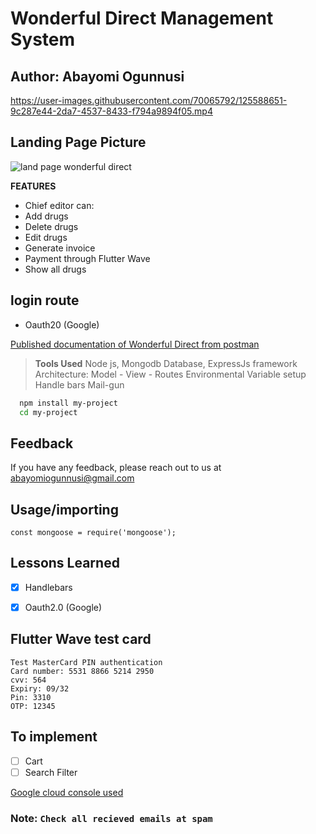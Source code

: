 # Wonderful Direct Management System
## Author: Abayomi Ogunnusi


https://user-images.githubusercontent.com/70065792/125588651-9c287e44-2da7-4537-8433-f794a9894f05.mp4

## Landing Page Picture
![land page wonderful direct](https://user-images.githubusercontent.com/70065792/125471040-f0056686-88a2-4014-b9d6-e4d8d1c3d67c.JPG)


**FEATURES**
* Chief editor can:
* Add drugs
* Delete drugs
* Edit drugs
* Generate invoice
* Payment through Flutter Wave
* Show all drugs


## login route
* Oauth20 (Google)
    

[Published documentation of Wonderful Direct from postman](https://documenter.getpostman.com/view/15544476/Tzm9ja4F)

> **Tools Used**
>Node js,
>Mongodb Database,
>ExpressJs framework
>Architecture: Model - View - Routes
>Environmental Variable setup
>Handle bars
>Mail-gun

```bash 
  npm install my-project
  cd my-project
```

## Feedback

If you have any feedback, please reach out to us at abayomiogunnusi@gmail.com

## Usage/importing

```importing 3rd party packages
const mongoose = require('mongoose');
```

## Lessons Learned

- [x] Handlebars
- [x] Oauth2.0 (Google)



## Flutter Wave test card

```
Test MasterCard PIN authentication
Card number: 5531 8866 5214 2950
cvv: 564
Expiry: 09/32
Pin: 3310
OTP: 12345
```
## To implement
- [ ] Cart
- [ ] Search Filter

[Google cloud console used](https://console.cloud.google.com)


### Note: `Check all recieved emails at spam`




